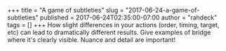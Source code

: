 +++
title = "A game of subtleties"
slug = "2017-06-24-a-game-of-subtleties"
published = 2017-06-24T02:35:00-07:00
author = "rahdeck"
tags = []
+++
How slight differences in your actions (order, timing, target, etc) can
lead to dramatically different results. Give examples of bridge where
it's clearly visible. Nuance and detail are important!
